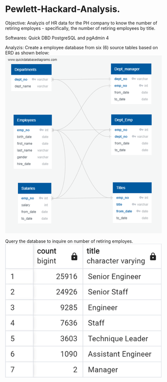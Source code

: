 # Pewlett-Hackard-Analysis.
Objective:
Analyzis of HR data for the PH company to know the number of retiring employes - specifically, the number of retiring employees by title.

Softwares:
Quick DBD
PostgreSQL and pgAdmin 4

Analyzis:
Create a employee database from six (6) source tables based on ERD as shown below:
![EmployeeDB_corrected](https://github.com/MSF2141/Pewlett-Hackard-Analysis./blob/8fe1f28002145b1d6d31c31df98789ae835ca774/EmployeeDB_corrected.png)

Query the database to inquire on number of retiring employes. 
![retiring_titles](https://github.com/MSF2141/Pewlett-Hackard-Analysis./blob/41bd283d906456bbdd0256832483ed4945f41d0a/Data/retiring_titles.png)
